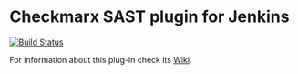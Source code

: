 # Checkmarx SAST plugin for Jenkins

[![Build Status](https://jenkins.ci.cloudbees.com/job/plugins/job/checkmarx-plugin/badge/icon)](https://jenkins.ci.cloudbees.com/job/plugins/job/checkmarx-plugin/)

For information about this plug-in check its [Wiki](https://wiki.jenkins-ci.org/display/JENKINS/Checkmarx+CxSAST+Plugin).

